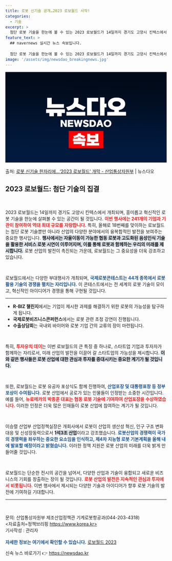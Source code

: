 ```yaml
---
title: 로봇 신기술 공개…2023 로보월드 시작!
categories:
  - 기술
excerpt: >
  첨단 로봇 기술을 한눈에 볼 수 있는 2023 로보월드가 14일까지 경기도 고양시 킨텍스에서 열린다. 올해로…
feature_text: >
  ## navernews 실시간 뉴스 속보입니다.

  첨단 로봇 기술을 한눈에 볼 수 있는 2023 로보월드가 14일까지 경기도 고양시 킨텍스에서 열린다. 올해로…
image: '/assets/img/newsdao_breakingnews.jpg'
---
```


![뉴스다오 속보](/assets/img/newsdao_breakingnews.jpg)

<p>출처: <a href="https://newsdao.kr/2130" rel="dofollow">로봇 신기술 한자리에…‘2023 로보월드’ 개막 - 산업통상자원부</a> | 뉴스다오</p>

<h2 data-ke-size="size26">2023 로보월드: 첨단 기술의 집결</h2>

<p data-ke-size="size16">&nbsp;</p>

2023 로보월드는 14일까지 경기도 고양시 킨텍스에서 개최되며, 흥미롭고 혁신적인 로봇 기술을 한눈에 살펴볼 수 있는 공간이 될 것입니다. <b><span style="color: #ee2323;">이번 행사에는 241개의 기업과 기관이 참여하여 역대 최대 규모를 자랑합니다.</span></b> 특히, 올해로 18번째를 맞이하는 로보월드는 첨단 로봇 기술뿐만 아니라 산업의 다양한 분야에서의 융복합적인 발전을 보여주는 중요한 행사입니다. <b><span style="background-color: #21538527;">행사에서는 자율이동이 가능한 협동 로봇과 고도화된 음성인식 기술을 활용한 서비스 로봇 시연이 이루어지며, 이를 통해 로봇과 함께하는 우리의 미래를 제시합니다.</span></b> 로봇 산업의 발전이 촉진되는 가운데, 로보월드는 그 중요성을 더욱 강조하고 있습니다. 

<p data-ke-size="size16">&nbsp;</p>

로보월드에서는 다양한 부대행사가 개최되며, <b><span style="color: #1a5490;">국제로봇콘테스트는 44개 종목에서 로봇 활용 기술의 경쟁을 펼치는 자리입니다.</span></b> 이 콘테스트에서는 전 세계의 로봇 기술이 모이고, 혁신적인 아이디어가 경쟁을 통해 구현될 것입니다. <hr>

<ul>
  <li><b>R-BIZ 챌린지</b>에서는 기업이 제시한 과제를 해결하기 위한 로봇의 가능성을 탐구하게 됩니다.</li>
  <li><b>국제로봇비즈니스콘퍼런스</b>에서는 로봇 관련 초청 강연이 진행됩니다.</li>
  <li><b>수출상담회</b>는 국내외 바이어와 로봇 기업 간의 교류의 장이 마련됩니다.</li>
</ul>

<p data-ke-size="size16">&nbsp;</p>

특히, <b><span style="color: #ee2323;">투자유치 데이</span></b>는 이번 로보월드의 큰 특징 중 하나로, 스타트업 기업과 투자자가 함께하는 자리로서, 미래 산업의 발전을 이끌어 갈 스타트업의 가능성을 제시합니다. <b><span style="background-color: #21538527;">이와 같은 행사들은 로봇 산업에 대한 관심과 투자를 증대시키는 중요한 계기가 될 것입니다.</span></b> 

<p data-ke-size="size16">&nbsp;</p>

또한, 로보월드는 로봇 유공자 포상식도 함께 진행하여, <b><span style="color: #1a5490;">산업포장 및 대통령표창 등 정부 포상이 수여됩니다.</span></b> 로봇 산업에서 공로가 있는 인물들이 인정받는 소중한 시간입니다. 예를 들어, <b><span style="color: #ee2323;">뉴로메카의 박종훈 대표는 협동 로봇 기술에 기여하여 산업포장을 수상하였습니다.</span></b> 이러한 인정은 더욱 많은 인재들이 로봇 산업에 참여하는 계기가 될 것입니다.

<p data-ke-size="size16">&nbsp;</p>

이승렬 산업부 산업정책실장은 개회사에서 로봇이 산업의 생산성 혁신, 인구 구조 변화 대응 및 신성장동력으로서 <b><span style="background-color: #21538527;">1석3조 산업</span></b>이라고 강조했습니다. <b><span style="color: #1a5490;">로봇산업의 경쟁력이 국가의 경쟁력을 좌우하는 중요한 요소임을 인식하고, 제4차 지능형 로봇 기본계획을 올해 내에 발표할 예정이라고 밝혔습니다.</span></b> 이러한 정책 지원은 로봇 산업의 미래를 더욱 밝게 만들어줄 것입니다. 

<p data-ke-size="size16">&nbsp;</p>

로보월드는 단순한 전시의 공간을 넘어서, 다양한 산업과 기술이 융합되고 새로운 비즈니스의 기회를 창출하는 장이 될 것입니다. <b><span style="color: #ee2323;">로봇 산업의 발전은 지속적인 관심과 투자에서 비롯됩니다.</span></b> 이번 행사에서 제시되는 다양한 기술과 아이디어가 향후 로봇 기술의 발전에 기여하길 기대합니다. 

<hr>

<p data-ke-size="size16">&nbsp;</p>

문의: 산업통상자원부 제조산업정책관 기계로봇항공과(044-203-4318)  
<자료출처=정책브리핑 https://www.korea.kr>  
기사작성 : 관리자  
<br>
<b><span style="color: #1a5490;">자세한 정보는 여기에서 확인할 수 있습니다.</span></b> [로보월드 2023](https://newsdao.kr/2130) 

신속 뉴스 바로가기 👉 <a href="https://newsdao.kr" rel="dofollow">https://newsdao.kr</a>


